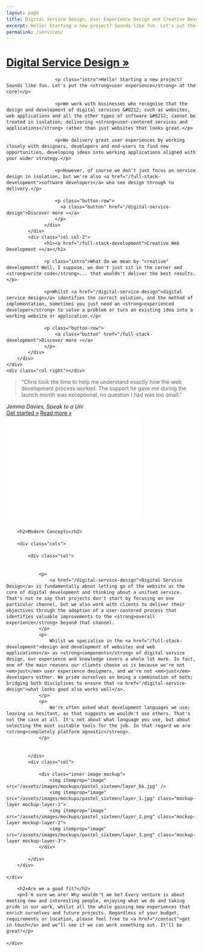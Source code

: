 ```yaml
---
layout: page
title: Digital Service Design, User Experience Design and Creative Development
excerpt: Hello! Starting a new project? Sounds like fun. Let's put the user experience at the core!
permalink: /services/
---
```


<div class="panel compare">
    <div class="col left"></div>
    <div class="col center">
        <div class="skew">
      		<div class="col col-1">
                  <div class="over">
                      <h1><a href="/digital-service-design">Digital Service Design »</a></h1>

                      <p class="intro">Hello! Starting a new project? Sounds like fun. Let's put the <strong>user experience</strong> at the core!</p>

                      <p>We work with businesses who recognise that the design and development of digital services &#8212; such as websites, web applications and all the other types of software &#8212; cannot be treated in isolation; delivering <strong>user-centered services and applications</strong> rather than just websites that looks great.</p>

                      <p>We delivery great user experiences by working closely with designers, developers and end-users to find new opportunities, developing ideas into working applications aligned with your wider strategy.</p>

                      <p>However, of course we don't just focus on service design in isolation, but we're also <a href="/full-stack-development">software developers</a> who see design through to delivery.</p>

                      <p class="button-row">
                        <a class="button" href="/digital-service-design">Discover more »</a>
                      </p>
                  </div>
      		</div>
      		<div class="col col-2">
                  <h1><a href="/full-stack-development">Creative Web Development »</a></h1>

                  <p class="intro">What do we mean by "creative" development? Well, I suppose, we don't just sit in the corner and <strong>write code</strong>... that wouldn't deliver the best results.</p>

                  <p>Whilst <a href="/digital-service-design">digital service design</a> identifies the correct solution, and the method of implementation, sometimes you just need an <strong>experienced developer</strong> to solve a problem or turn an existing idea into a working website or application.</p>

                  <p class="button-row">
                      <a class="button" href="/full-stack-development">Discover more »</a>
                  </p>
      		</div>
        </div>
    </div>
    <div class="col right"></div>
</div>

<div class="panel quote">
    <div class="container">
        <blockquote>"Chris took the time to help me understand exactly how the web development process worked. The support he gave me during the launch month was exceptional, no question I had was too small."</blockquote>
        <cite>Jemma Davies, Speak to a Uni</cite>
        <div class="actions">
            <a href="/contact" class="button">Get started »</a>
            <a href="/full-stack-development" class="button basic">Read more »</a>
            <img src="/assets/images/arrow2.png" class="arrow" />
        </div>
    </div>
</div>

<div class="panel content">
    <div class="container">

        <h2>Modern Concepts</h2>

        <div class="cols">

            <div class="col">


                <p>
                    <a href="/digital-service-design">Digital Service Design</a> is fundamentally about letting go of the website as the core of digital development and thinking about a unified service. That's not to say that projects don't start by focusing on one particular channel, but we also work with clients to deliver their objectives through the adoption of a user-centered process that identifies valuable improvements to the <strong>overall experience</strong> beyond that channel.
                </p>
                <p>
                    Whilst we specialise in the <a href="/full-stack-development">design and development of websites and web applications</a> as <strong>components</strong> of digital service design, our experience and knowledge covers a whole lot more. In fact, one of the main reasons our clients choose us is because we're not <em>just</em> user experience designers, and we're not <em>just</em> developers either. We pride ourselves on being a combination of both; bridging both disciplines to ensure that <a href="/digital-service-design">what looks good also works well</a>.
                </p>
                <p>
                    We're often asked what development languages we use; leaving us hesitant, as that suggests we wouldn't use others. That's not the case at all. It's not about what language you use, but about selecting the most suitable tools for the job. In that regard we are <strong>completely platform agnostic</strong>.
                </p>


            </div>
            <div class="col">

                <div class="inner image mockup">
                    <img itemprop="image" src="/assets/images/mockups/pastel_sixteen/layer_bk.jpg" />
                    <img itemprop="image" src="/assets/images/mockups/pastel_sixteen/layer_1.jpg" class="mockup-layer mockup-layer-1">
                    <img itemprop="image" src="/assets/images/mockups/pastel_sixteen/layer_2.png" class="mockup-layer mockup-layer-2">
                    <img itemprop="image" src="/assets/images/mockups/pastel_sixteen/layer_3.png" class="mockup-layer mockup-layer-3">
                </div>

            </div>
        </div>

    </div>
</div>

<div class="panel content  ultra-compact">
    <div class="container">

        <h2>Are we a good fit?</h2>
        <p>I'm sure we are! Why wouldn't we be? Every venture is about meeting new and interesting people, enjoying what we do and taking pride in our work, whilst all the while gaining new experiences that enrich ourselves and future projects. Regardless of your budget, requirements or location, please feel free to <a href="/contact">get in touch</a> and we’ll see if we can work something out. It’ll be great!</p>

    </div>
</div>

